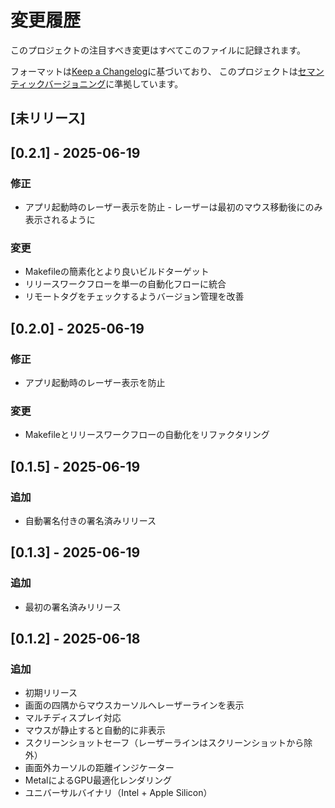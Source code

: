 # 変更履歴

このプロジェクトの注目すべき変更はすべてこのファイルに記録されます。

フォーマットは[Keep a Changelog](https://keepachangelog.com/ja/)に基づいており、
このプロジェクトは[セマンティックバージョニング](https://semver.org/lang/ja/)に準拠しています。

## [未リリース]

## [0.2.1] - 2025-06-19

### 修正
- アプリ起動時のレーザー表示を防止 - レーザーは最初のマウス移動後にのみ表示されるように

### 変更
- Makefileの簡素化とより良いビルドターゲット
- リリースワークフローを単一の自動化フローに統合
- リモートタグをチェックするようバージョン管理を改善

## [0.2.0] - 2025-06-19

### 修正
- アプリ起動時のレーザー表示を防止

### 変更
- Makefileとリリースワークフローの自動化をリファクタリング

## [0.1.5] - 2025-06-19

### 追加
- 自動署名付きの署名済みリリース

## [0.1.3] - 2025-06-19

### 追加
- 最初の署名済みリリース

## [0.1.2] - 2025-06-18

### 追加
- 初期リリース
- 画面の四隅からマウスカーソルへレーザーラインを表示
- マルチディスプレイ対応
- マウスが静止すると自動的に非表示
- スクリーンショットセーフ（レーザーラインはスクリーンショットから除外）
- 画面外カーソルの距離インジケーター
- MetalによるGPU最適化レンダリング
- ユニバーサルバイナリ（Intel + Apple Silicon）